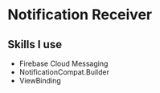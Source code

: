 # Notification Receiver

## Skills I use
- Firebase Cloud Messaging
- NotificationCompat.Builder
- ViewBinding